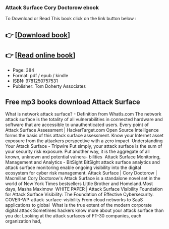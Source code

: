 ### Attack Surface Cory Doctorow ebook

To Download or Read This book click on the link button below :

## 👉  [**[Download book](http://filesbooks.info/download.php?group=book&from=github.com&id=581526&lnk=1065 "Download book")**]

## 👉  [**[Read online book](http://filesbooks.info/download.php?group=book&from=github.com&id=581526&lnk=1065 "Read online book")**]


* Page: 384
* Format: pdf / epub / kindle
* ISBN: 9781250757531
* Publisher: Tom Doherty Associates



## Free mp3 books download Attack Surface



 What is network attack surface? - Definition from WhatIs.com The network attack surface is the totality of all vulnerabilities in connected hardware and software that are accessible to unauthenticated users. Every point of 
 Attack Surface Assessment | HackerTarget.com Open Source Intelligence forms the basis of this attack surface assessment. Know your Internet asset exposure from the attackers perspective with a zero impact 
 Understanding Your Attack Surface - Tripwire Put simply, your attack surface is the sum of your security risk exposure. Put another way, it is the aggregate of all known, unknown and potential vulnera- bilities 
 Attack Surface Monitoring, Management and Analytics - BitSight BitSight attack surface analytics and attack surface monitoring enable ongoing visibility into the digital ecosystem for cyber risk management.
 Attack Surface | Cory Doctorow | Macmillan Cory Doctorow&#039;s Attack Surface is a standalone novel set in the world of New York Times bestsellers Little Brother and Homeland.Most days, Masha Maximow 
 WHITE PAPER | Attack Surface Visibility Foundation for Attack Surface Visibility: The Foundation of Effective Cybersecurity. COVER-WP-attack-surface-visibility From cloud networks to SaaS applications to global 
 What is the true extent of the modern corporate digital attack Sometimes hackers know more about your attack surface than you do: Looking at the attack surfaces of FT-30 companies, each organization had, 





